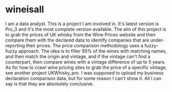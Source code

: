# wineisall
I am a data analyst. This is a project I am involved in. It's latest version is Pro_3 and it's the most complete version available. The aim of this project is to grab the prices of UK whisky from the Wine Prices website and then compare them with the declared data to identify companies that are under-reporting their prices. The price comparison methodology uses a fuzzy-fuzzy approach. The idea is to filter 95% of the wines with matching names, and then match the origin and vintage, and if the vintage can't find a counterpart, then compare wines with a vintage difference of up to 5 years.
As for how to crawl wine pricing sites to grab the price of a specific vintage, see another project UKWhisky_pro.
I was supposed to upload my business declaration comparison data, but for some reason I can't show it. All I can say is that they are absolutely conclusive.

